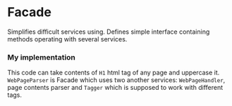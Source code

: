 # Facade

Simplifies difficult services using. Defines simple interface containing methods operating with several services.

### My implementation

This code can take contents of `H1` html tag of any page and uppercase it. `WebPageParser` is Facade which uses two another services: `WebPageHandler`, page contents parser and `Tagger` which is supposed to work with different tags.